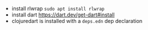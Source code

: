 - install rlwrap `sudo apt install rlwrap`
- install dart https://dart.dev/get-dart#install
- clojuredart is installed with a `deps.edn` dep declaration
